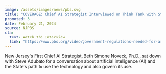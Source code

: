 ```yaml
---
image: /assets/images/news/pbs.svg
title: "COVERAGE: Chief AI Strategist Interviewed on Think Tank with Steve Adubato"
promoted: 3
date: February 24, 2024
source: NJPBS
cta:
  text: Watch the Interview
  link: "https://www.pbs.org/video/government-regulations-needed-for-artificial-intelligence-ks/"
---
```


New Jersey's First Chief AI Strategist, Beth Simone Noveck, Ph.D., sat down with Steve Adubato for a conversation about artificial intelligence (AI) and the State's path to use the technology and also govern its use.